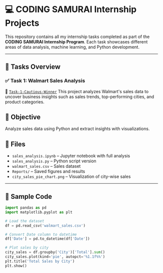 # 💻 CODING SAMURAI Internship Projects

This repository contains all my internship tasks completed as part of the **CODING SAMURAI Internship Program**. Each task showcases different areas of data analysis, machine learning, and Python development.

---

## 📂 Tasks Overview

### ✅ Task 1: Walmart Sales Analysis
🔗 [`Task-1-Cautious-Winner`](./Task-1-Cautious-Winner)
This project analyzes Walmart's sales data to uncover business insights such as sales trends, top-performing cities, and product categories.

## 🧠 Objective

Analyze sales data using Python and extract insights with visualizations.

## 📁 Files

- `sales_analysis.ipynb` – Jupyter notebook with full analysis
- `sales_analysis.py` – Python script version
- `walmart_sales.csv` – Sales dataset
- `Reports/` – Saved figures and results
- `city_sales_pie_chart.png` – Visualization of city-wise sales

---

## 🧪 Sample Code

```python
import pandas as pd
import matplotlib.pyplot as plt

# Load the dataset
df = pd.read_csv('walmart_sales.csv')

# Convert Date column to datetime
df['Date'] = pd.to_datetime(df['Date'])

# Plot sales by city
city_sales = df.groupby('City')['Total'].sum()
city_sales.plot(kind='pie', autopct='%1.1f%%')
plt.title('Total Sales by City')
plt.show()

